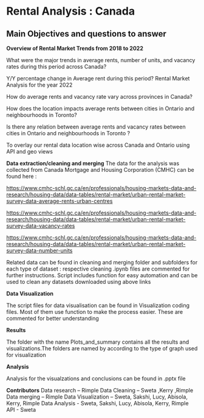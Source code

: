 # Rental Analysis : Canada
## Main Objectives and questions to answer
**Overview of Rental Market Trends from 2018 to 2022**

What were the major trends in average rents, number of units, and vacancy rates during this period across Canada?

Y/Y percentage change in Average rent during this period?
Rental Market Analysis for the year 2022

How do average rents and vacancy rate vary across provinces in Canada?

How does the location impacts average rents between  cities in Ontario and neighbourhoods in Toronto?

Is there any  relation between average rents and vacancy rates between cities in Ontario and neighbourhoods in Toronto ?

To overlay our rental data location wise across Canada and Ontario using API and geo views

**Data extraction/cleaning and merging**
The data for the analysis was collected from Canada Mortgage and Housing Corporation (CMHC) can be found here :

https://www.cmhc-schl.gc.ca/en/professionals/housing-markets-data-and-research/housing-data/data-tables/rental-market/urban-rental-market-survey-data-average-rents-urban-centres

https://www.cmhc-schl.gc.ca/en/professionals/housing-markets-data-and-research/housing-data/data-tables/rental-market/urban-rental-market-survey-data-vacancy-rates

https://www.cmhc-schl.gc.ca/en/professionals/housing-markets-data-and-research/housing-data/data-tables/rental-market/urban-rental-market-survey-data-number-units

Related data can be found in cleaning and merging folder and subfolders for each type of dataset : respective cleaning .ipynb files are commented for further instructions. Script includes function for easy automation and can be used to clean any datasets downloaded using above links

**Data Visualization**

The script files for data visualisation can be found in Visualization coding files. Most of them use function to make the process easier. These are commented for better understanding

**Results**

The folder with the name Plots_and_summary contains all the results and visualizations.The folders are named by according to the type of graph used for visualization

**Analysis**

Analysis for the visualzations and conclusions can be found in .pptx file 

**Contributors**
Data research – Rimple
Data Cleaning – Sweta ,Kerry ,Rimple
Data merging – Rimple
Data Visualization – Sweta, Sakshi, Lucy, Abisola, Kerry, Rimple
Data Analysis - Sweta, Sakshi, Lucy, Abisola, Kerry, Rimple
API - Sweta

